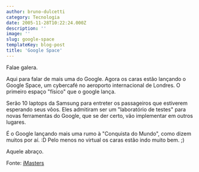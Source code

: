 ```yaml
---
author: bruno-dulcetti
category: Tecnologia
date: 2005-11-28T10:22:24.000Z
description: ''
image: ''
slug: google-space
templateKey: blog-post
title: 'Google Space'
---
```


Falae galera.

Aqui para falar de mais uma do Google. Agora os caras estão lançando o Google Space, um cybercafé no aeroporto internacional de Londres. O primeiro espaço "físico" que o google lança.

Serão 10 laptops da Samsung para entreter os passageiros que estiverem esperando seus vôos. Eles admitiram ser um "laboratório de testes" para novas ferramentas do Google, que se der certo, vão implementar em outros lugares.

É o Google lançando mais uma rumo à "Conquista do Mundo", como dizem muitos por aí. :D Pelo menos no virtual os caras estão indo muito bem. ;)

Aquele abraço.

Fonte: [iMasters](http://www.imasters.com.br/artigo.php?cn=3717&cc=2)
